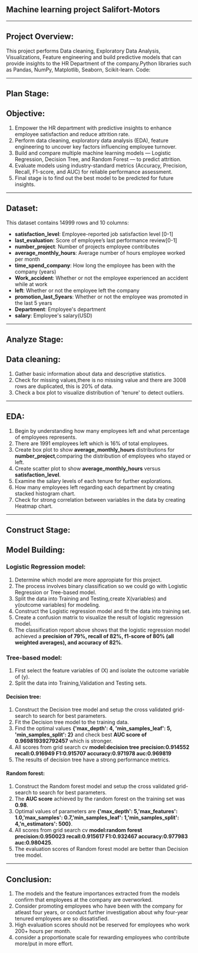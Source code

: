 ## **Machine learning project Salifort-Motors**
---
## **Project Overview**:
This project performs Data cleaning, Exploratory Data Analysis, Visualizations, Feature engineering and build predictive models that can provide insights to the HR Department of the company.Python libraries such as Pandas, NumPy, Matplotlib, Seaborn, Scikit-learn.
Code:

---
## **Plan Stage**:
## **Objective**:
1. Empower the HR department with predictive insights to enhance employee satisfaction and reduce attrition rate.
2. Perform data cleaning, exploratory data analysis (EDA), feature engineering to uncover key factors influencing employee turnover.
3. Build and compare multiple machine learning models — Logistic Regression, Decision Tree, and Random Forest — to predict attrition.
4. Evaluate models using industry-standard metrics (Accuracy, Precision, Recall, F1-score, and AUC) for reliable performance assessment.
5. Final stage is to find out the best model to be predicted for future insights.
   
---
## **Dataset**:
This dataset contains 14999 rows and 10 columns:
   - **satisfaction_level**: Employee-reported job satisfaction level [0-1]
   - **last_evaluation**: Score of employee’s last performance review[0-1]
   - **number_project**: Number of projects employee contributes
   - **average_monthly_hours**: Average number of hours employee worked per month
   - **time_spend_company**: How long the employee has been with the company (years)
   - **Work_accident**: Whether or not the employee experienced an accident while at work
   - **left**: Whether or not the employee left the company
   - **promotion_last_5years**: Whether or not the employee was promoted in the last 5 years
   - **Department**: Employee's department
   - **salary**: Employee's salary(USD)
     
---
## **Analyze Stage**:
## **Data cleaning**:
1. Gather basic information about data and descriptive statistics.
2. Check for missing values,there is no missing value and there are 3008 rows are duplicated, this is 20% of data.
3. Check a box plot to visualize distribution of 'tenure' to detect outliers.
   
---
## **EDA**:
1. Begin by understanding how many employees left and what percentage of employees represents.
2. There are 1991 employees left which is 16% of total employees.
3. Create box plot to show **average_monthly_hours** distributions for **number_project**,comparing the distribution of employees who stayed or left.
4. Create scatter plot to show **average_monthly_hours** versus **satisfaction_level**.
5. Examine the salary levels of each tenure for further explorations.
6. How many employees left regarding each department by creating stacked histogram chart.
7. Check for strong correlation between variables in the data by creating Heatmap chart.
   
---
## **Construct Stage**:
## **Model Building**:
### **Logistic Regression model**:
1. Determine which model are more appropiate for this project.
2. The process involves binary classification so we could go with Logistic Regression or Tree-based model.
3. Split the data into Training and Testing,create X(variables) and y(outcome variables) for modeling.
4. Construct the Logistic regression model and fit the data into training set.
5. Create a confusion matrix to visualize the result of logistic regression model.
6. The classification report above shows that the logistic regression model achieved a **precision of 79%, recall of 82%, f1-score of 80% (all weighted averages), and accuracy of 82%**.
### **Tree-based model**:
1. First select the feature variables of (X) and isolate the outcome variable of (y).
2. Split the data into Training,Validation and Testing sets.
#### **Decision tree**:
1. Construct the Decision tree model and setup the cross validated grid-search to search for best parameters.
2. Fit the Decision tree model to the training data.
3. Find the optimal values **{'max_depth': 4, 'min_samples_leaf': 5, 'min_samples_split': 2}** and check best **AUC score of 0.969819392792457** which is stronger.
4. All scores from grid search cv  **model:decision tree  precision:0.914552  recall:0.916949  F1:0.915707  accuracy:0.971978  auc:0.969819**
5. The results of decision tree have a strong performance metrics.
#### **Random forest**:
1. Construct the Random forest model and setup the cross validated grid-search to search for best parameters.
2. The **AUC score** achieved by the random forest on the training set was **0.98**.
3. Optimal values of parameters are **{'max_depth': 5,'max_features': 1.0,'max_samples': 0.7,'min_samples_leaf': 1,'min_samples_split': 4,'n_estimators': 500}**.
4. All scores from grid search cv **model:random forest  precision:0.950023  recall:0.915617  F1:0.932467  accuracy:0.977983  auc:0.980425**.
5. The evaluation scores of Random forest model are better than Decision tree model.

---
## **Conclusion**:
1. The models and the feature importances extracted from the models confirm that employees at the company are overworked.
2. Consider promoting employees who have been with the company for atleast four years, or conduct further investigation about why four-year tenured employees are so dissatisfied.
3. High evaluation scores should not be reserved for employees who work 200+ hours per month.
4. consider a proportionate scale for rewarding employees who contribute more/put in more effort.





